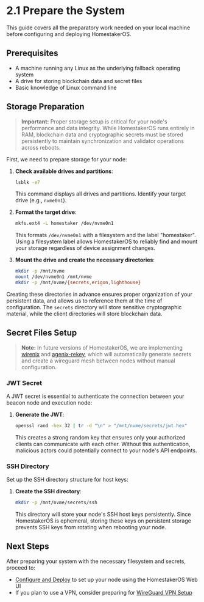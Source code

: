 # 2.1 Prepare the System

This guide covers all the preparatory work needed on your local machine before configuring and deploying HomestakerOS.

## Prerequisites

- A machine running any Linux as the underlying fallback operating system
- A drive for storing blockchain data and secret files
- Basic knowledge of Linux command line

## Storage Preparation

> **Important:** Proper storage setup is critical for your node's performance and data integrity. While HomestakerOS runs entirely in RAM, blockchain data and cryptographic secrets must be stored persistently to maintain synchronization and validator operations across reboots.

First, we need to prepare storage for your node:

1. **Check available drives and partitions**:

   ```bash
   lsblk -e7
   ```

   This command displays all drives and partitions.
Identify your target drive (e.g., `nvme0n1`).

2. **Format the target drive**:

   ```bash
   mkfs.ext4 -L homestaker /dev/nvme0n1
   ```

   This formats `/dev/nvme0n1` with a filesystem and the label "homestaker". Using a filesystem label allows HomestakerOS to reliably find and mount your storage regardless of device assignment changes.

3. **Mount the drive and create the necessary directories**:

   ```bash
   mkdir -p /mnt/nvme
   mount /dev/nvme0n1 /mnt/nvme
   mkdir -p /mnt/nvme/{secrets,erigon,lighthouse}
   ```

  Creating these directories in advance ensures proper organization of your persistent data, and allows us to reference them at the time of configuration. The `secrets` directory will store sensitive cryptographic material, while the client directories will store blockchain data.

## Secret Files Setup

> **Note:** In future versions of HomestakerOS, we are implementing [wirenix](https://man.sr.ht/~msalerno/wirenix/) and [agenix-rekey](https://github.com/oddlama/agenix-rekey), which will automatically generate secrets and create a wireguard mesh between nodes without manual configuration.

### JWT Secret

A JWT secret is essential to authenticate the connection between your beacon node and execution node:

1. **Generate the JWT**:

   ```bash
   openssl rand -hex 32 | tr -d "\n" > "/mnt/nvme/secrets/jwt.hex"
   ```

   This creates a strong random key that ensures only your authorized clients can communicate with each other. Without this authentication, malicious actors could potentially connect to your node's API endpoints.

### SSH Directory

Set up the SSH directory structure for host keys:

1. **Create the SSH directory**:

   ```bash
   mkdir -p /mnt/nvme/secrets/ssh
   ```

   This directory will store your node's SSH host keys persistently. Since HomestakerOS is ephemeral, storing these keys on persistent storage prevents SSH keys from rotating when rebooting your node.

## Next Steps

After preparing your system with the necessary filesystem and secrets, proceed to:

- [Configure and Deploy](2.2-configure_deploy.md) to set up your node using the HomestakerOS Web UI
- If you plan to use a VPN, consider preparing for [WireGuard VPN Setup](3.1-wireguard_vpn.md)
